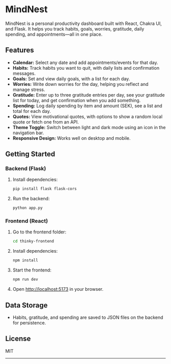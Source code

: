 # MindNest

MindNest is a personal productivity dashboard built with React, Chakra UI, and Flask. It helps you track habits, goals, worries, gratitude, daily spending, and appointments—all in one place.

## Features

- **Calendar:** Select any date and add appointments/events for that day.
- **Habits:** Track habits you want to quit, with daily lists and confirmation messages.
- **Goals:** Set and view daily goals, with a list for each day.
- **Worries:** Write down worries for the day, helping you reflect and manage stress.
- **Gratitude:** Enter up to three gratitude entries per day, see your gratitude list for today, and get confirmation when you add something.
- **Spending:** Log daily spending by item and amount (SEK), see a list and total for each day.
- **Quotes:** View motivational quotes, with options to show a random local quote or fetch one from an API.
- **Theme Toggle:** Switch between light and dark mode using an icon in the navigation bar.
- **Responsive Design:** Works well on desktop and mobile.

## Getting Started

### Backend (Flask)
1. Install dependencies:
    ```bash
    pip install flask flask-cors
    ```
2. Run the backend:
    ```bash
    python app.py
    ```

### Frontend (React)
1. Go to the frontend folder:
    ```bash
    cd thinky-frontend
    ```
2. Install dependencies:
    ```bash
    npm install
    ```
3. Start the frontend:
    ```bash
    npm run dev
    ```
4. Open [http://localhost:5173](http://localhost:5173) in your browser.

## Data Storage

- Habits, gratitude, and spending are saved to JSON files on the backend for persistence.

## License

MIT

---
